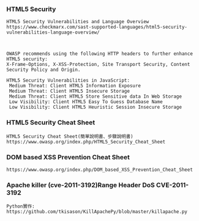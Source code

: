 

### HTML5 Security

```
HTML5 Security Vulnerabilities and Language Overview
https://www.checkmarx.com/sast-supported-languages/html5-security-vulnerabilities-language-overview/



```


```
OWASP recommends using the following HTTP headers to further enhance HTML5 security: 
X-Frame-Options, X-XSS-Protection, Site Transport Security, Content Security Policy and Origin.

HTML5 Security Vulnerabilities in JavaScript:
 Medium Threat: Client HTML5 Information Exposure
 Medium Threat: Client HTML5 Insecure Storage
 Medium Threat: Client HTML5 Store Sensitive data In Web Storage
 Low Visibility: Client HTML5 Easy To Guess Database Name
 Low Visibility: Client HTML5 Heuristic Session Insecure Storage

```

### HTML5 Security Cheat Sheet
```
HTML5 Security Cheat Sheet(簡單說明書、步驟說明書)
https://www.owasp.org/index.php/HTML5_Security_Cheat_Sheet

```

### DOM based XSS Prevention Cheat Sheet
```
https://www.owasp.org/index.php/DOM_based_XSS_Prevention_Cheat_Sheet

```

### Apache killer (cve-2011-3192)Range Header DoS CVE-2011-3192

```
Python實作:
https://github.com/tkisason/KillApachePy/blob/master/killapache.py
```


```

```




